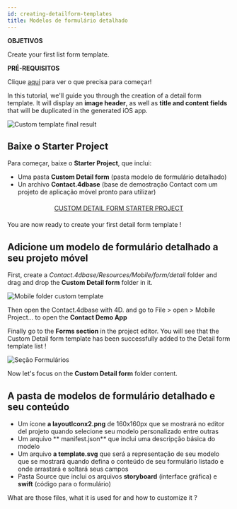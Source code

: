 ```yaml
---
id: creating-detailform-templates
title: Modelos de formulário detalhado
---
```


<div class = "objectives"> 

**OBJETIVOS**

Create your first list form template.</div> <div class = "prerequisites"> 

**PRÉ-REQUISITOS**

Clique [aqui](prerequisites.html) para ver o que precisa para começar!</div> 

In this tutorial, we'll guide you through the creation of a detail form template. It will display an **image header**, as well as **title and content fields** that will be duplicated in the generated iOS app.

![Custom template final result](assets/en/custom-detailform/custom-template-final-result.png)

## Baixe o Starter Project

Para começar, baixe o **Starter Project**, que inclui:

* Uma pasta **Custom Detail form** (pasta modelo de formulário detalhado)
* Un archivo **Contact.4dbase** (base de demostração Contact com um projeto de aplicação móvel pronto para utilizar)

<div style="text-align: center; margin-top: 20px; margin-bottom: 20px">
  <p>
    

<a class="button"
href="https://github.com/4d-for-ios/tutorial-CustomDetailForm/archive/d6e32c547604bd32f56528b02310d083a844ffcc.zip">CUSTOM DETAIL FORM STARTER PROJECT</a>

  </p>
</div>

You are now ready to create your first detail form template !

## Adicione um modelo de formulário detalhado a seu projeto móvel

First, create a *Contact.4dbase/Resources/Mobile/form/detail* folder and drag and drop the **Custom Detail form** folder in it.

![Mobile folder custom template](assets/en/custom-detailform/mobile-folder-custom-template.png)

Then open the Contact.4dbase with 4D. and go to File > open > Mobile Project... to open the **Contact Demo App**

Finally go to the **Forms section** in the project editor. You will see that the Custom Detail form template has been successfully added to the Detail form template list !

![Seção Formulários](assets/en/custom-detailform/custom-detailform-template.png)

Now let's focus on the **Custom Detail form** folder content.

## A pasta de modelos de formulário detalhado e seu conteúdo

* Um ícone **a layoutIconx2.png** de 160x160px que se mostrará no editor del projeto quando selecione seu modelo personalizado entre outras
* Um arquivo ** manifest.json** que inclui uma descripção básica do modelo
* Um arquivo **a template.svg** que será a representação de seu modelo que se mostrará quando defina o conteúdo de seu formulário listado e onde arrastará e soltará seus campos
* Pasta Source que inclui os arquivos **storyboard** (interface gráfica) e **swift** (código para o formulário)

What are those files, what it is used for and how to customize it ?